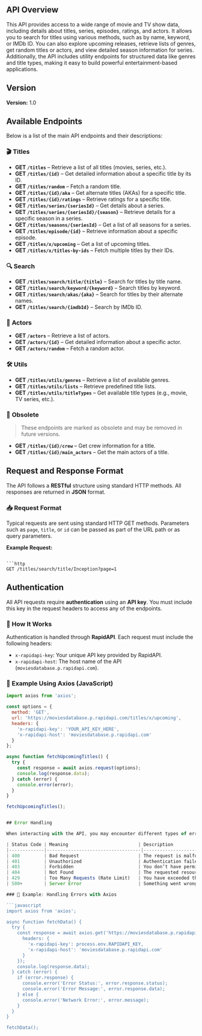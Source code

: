 ## API Overview

This API provides access to a wide range of movie and TV show data, including details about titles, series, episodes, ratings, and actors. It allows you to search for titles using various methods, such as by name, keyword, or IMDb ID. You can also explore upcoming releases, retrieve lists of genres, get random titles or actors, and view detailed season information for series. Additionally, the API includes utility endpoints for structured data like genres and title types, making it easy to build powerful entertainment-based applications.

## Version

**Version:** 1.0



## Available Endpoints

Below is a list of the main API endpoints and their descriptions:

### 🎬 **Titles**
- **GET `/titles`** – Retrieve a list of all titles (movies, series, etc.).
- **GET `/titles/{id}`** – Get detailed information about a specific title by its ID.
- **GET `/titles/random`** – Fetch a random title.
- **GET `/titles/{id}/aka`** – Get alternate titles (AKAs) for a specific title.
- **GET `/titles/{id}/ratings`** – Retrieve ratings for a specific title.
- **GET `/titles/series/{seriesId}`** – Get details about a series.
- **GET `/titles/series/{seriesId}/{season}`** – Retrieve details for a specific season in a series.
- **GET `/titles/seasons/{seriesId}`** – Get a list of all seasons for a series.
- **GET `/titles/episode/{id}`** – Retrieve information about a specific episode.
- **GET `/titles/x/upcoming`** – Get a list of upcoming titles.
- **GET `/titles/x/titles-by-ids`** – Fetch multiple titles by their IDs.

### 🔍 **Search**
- **GET `/titles/search/title/{title}`** – Search for titles by title name.
- **GET `/titles/search/keyword/{keyword}`** – Search titles by keyword.
- **GET `/titles/search/akas/{aka}`** – Search for titles by their alternate names.
- **GET `/titles/search/{imdbId}`** – Search by IMDb ID.

### 🧍 **Actors**
- **GET `/actors`** – Retrieve a list of actors.
- **GET `/actors/{id}`** – Get detailed information about a specific actor.
- **GET `/actors/random`** – Fetch a random actor.

### 🛠 **Utils**
- **GET `/titles/utils/genres`** – Retrieve a list of available genres.
- **GET `/titles/utils/lists`** – Retrieve predefined title lists.
- **GET `/titles/utils/titleTypes`** – Get available title types (e.g., movie, TV series, etc.).

### 📝 **Obsolete**
> These endpoints are marked as obsolete and may be removed in future versions.
- **GET `/titles/{id}/crew`** – Get crew information for a title.
- **GET `/titles/{id}/main_actors`** – Get the main actors of a title.


## Request and Response Format

The API follows a **RESTful** structure using standard HTTP methods. All responses are returned in **JSON** format.

### 📥 **Request Format**

Typical requests are sent using standard HTTP GET methods. Parameters such as `page`, `title`, or `id` can be passed as part of the URL path or as query parameters.

**Example Request:**  
```http

```http
GET /titles/search/title/Inception?page=1
```



## Authentication

All API requests require **authentication** using an **API key**. You must include this key in the request headers to access any of the endpoints.

### 🔑 How It Works

Authentication is handled through **RapidAPI**. Each request must include the following headers:

- `x-rapidapi-key`: Your unique API key provided by RapidAPI.  
- `x-rapidapi-host`: The host name of the API (`moviesdatabase.p.rapidapi.com`).

### 🧠 Example Using Axios (JavaScript)

```javascript
import axios from 'axios';

const options = {
  method: 'GET',
  url: 'https://moviesdatabase.p.rapidapi.com/titles/x/upcoming',
  headers: {
    'x-rapidapi-key': 'YOUR_API_KEY_HERE',
    'x-rapidapi-host': 'moviesdatabase.p.rapidapi.com'
  }
};

async function fetchUpcomingTitles() {
  try {
    const response = await axios.request(options);
    console.log(response.data);
  } catch (error) {
    console.error(error);
  }
}

fetchUpcomingTitles();


## Error Handling

When interacting with the API, you may encounter different types of errors. Common error responses include:

| Status Code | Meaning                          | Description                                                                 |
|-------------|-----------------------------------|-----------------------------------------------------------------------------|
| 400         | Bad Request                      | The request is malformed or missing required parameters.                   |
| 401         | Unauthorized                     | Authentication failed — usually due to an invalid or missing API key.      |
| 403         | Forbidden                        | You don’t have permission to access the requested resource.                |
| 404         | Not Found                        | The requested resource or endpoint does not exist.                         |
| 429         | Too Many Requests (Rate Limit)   | You have exceeded the allowed number of requests within a given time.     |
| 500+        | Server Error                     | Something went wrong on the API’s side. Try again later.                   |

### 🧠 Example: Handling Errors with Axios

```javascript
import axios from 'axios';

async function fetchData() {
  try {
    const response = await axios.get('https://moviesdatabase.p.rapidapi.com/titles/random', {
      headers: {
        'x-rapidapi-key': process.env.RAPIDAPI_KEY,
        'x-rapidapi-host': 'moviesdatabase.p.rapidapi.com'
      }
    });
    console.log(response.data);
  } catch (error) {
    if (error.response) {
      console.error('Error Status:', error.response.status);
      console.error('Error Message:', error.response.data);
    } else {
      console.error('Network Error:', error.message);
    }
  }
}

fetchData();
